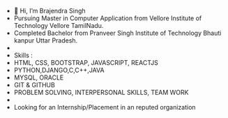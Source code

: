- 👋 Hi, I’m Brajendra Singh
- Pursuing Master in Computer Application from Vellore Institute of Technology Vellore TamilNadu.
- Completed Bachelor from Pranveer Singh Institute of Technology Bhauti kanpur Uttar Pradesh.
-
- Skills :
- HTML, CSS, BOOTSTRAP, JAVASCRIPT, REACTJS
- PYTHON,DJANGO,C,C++,JAVA
- MYSQL, ORACLE
- GIT & GITHUB
- PROBLEM SOLVING, INTERPERSONAL SKILLS, TEAM WORK
-
- Looking for an Internship/Placement in an reputed organization

